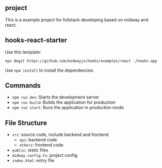 ## project

This is a example project for fullstack developing based on midway and react.

## hooks-react-starter

Use this template:

```bash
npx degit https://github.com/midwayjs/hooks/examples/react ./hooks-app
```

Use `npm install` to install the dependencies

## Commands

- `npm run dev`: Starts the development server
- `npm run build`: Builds the application for production
- `npm run start`: Runs the application in production mode

## File Structure

- `src`: source code, include backend and frontend
  - `api`: backend code
  - `others`: frontend code
- `public`: static files
- `midway.config.ts`: project config
- `index.html`: entry file
